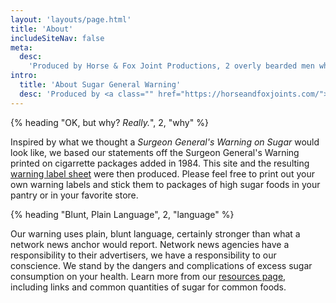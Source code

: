 ```yaml
---
layout: 'layouts/page.html'
title: 'About'
includeSiteNav: false
meta:
  desc:
    'Produced by Horse & Fox Joint Productions, 2 overly bearded men who care and want to share useful ideas.'
intro:
  title: 'About Sugar General Warning'
  desc: 'Produced by <a class="" href="https://horseandfoxjoints.com/">Horse &amp; Fox Joint Productions</a> - a couple of overly bearded men aiming to pass on something useful to our fellow humans. This information reflects our views and has been paid for by us. Our interest is in your health and well being; we hope you find it both useful and entertaining.'
---
```


{% heading "OK, but why? <em>Really.</em>", 2, "why" %}

Inspired by what we thought a *Surgeon General's Warning on Sugar* would look like, we based our statements off the Surgeon General's Warning printed on cigarrette packages added in 1984. This site and the resulting <a href="/downloads/sugar-general-warning-sheet-8bit.pdf">warning label sheet</a> were then produced. Please feel free to print out your own warning labels and stick them to packages of high sugar foods in your pantry or in your favorite store.

{% heading "Blunt, Plain Language", 2, "language" %}

Our warning uses plain, blunt language, certainly stronger than what a network news anchor would report. Network news agencies have a responsibility to their advertisers, we have a responsibility to our conscience. We stand by the dangers and complications of excess sugar consumption on your health. Learn more from our [resources page](/resources/), including links and common quantities of sugar for common foods.
